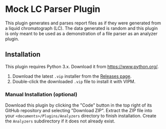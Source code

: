 # Mock LC Parser Plugin

This plugin generates and parses report files as if they were generated from a 
liquid chromatograph (LC). The data generated is random and this plugin is only
meant to be used as a demonstration of a file parser as an analyzer plugin.

## Installation

This plugin requires Python 3.x. Download it from https://www.python.org/.

1. Download the latest `.vip` installer from the [Releases page](https://github.com/RxnRover/plugin_mock_lc_parser/releases).  
2. Double-click the downloaded `.vip` file to install it with VIPM.

### Manual Installation (optional)

Download this plugin by clicking the "Code" button in the top right of its 
GitHub repository and selecting "Download ZIP". Extract the ZIP file into your 
`<documents>/Plugins/Analyzers` directory to finish installation. Create the 
`Analyzers` subdirectory if it does not already exist.
